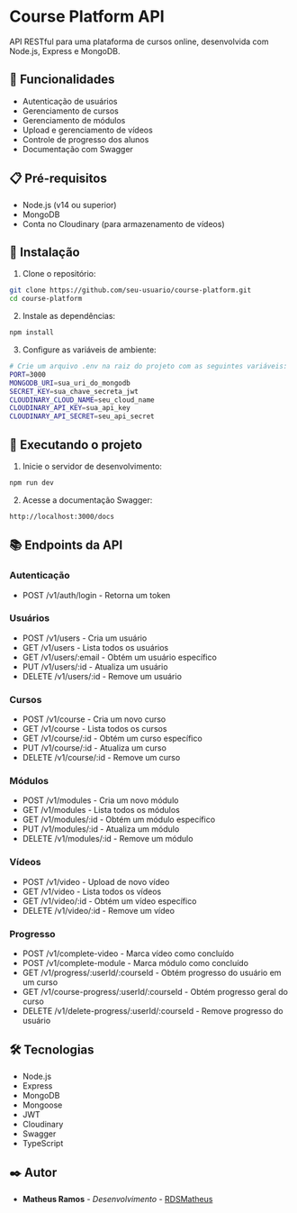 # Course Platform API

API RESTful para uma plataforma de cursos online, desenvolvida com Node.js, Express e MongoDB.

## 🚀 Funcionalidades

- Autenticação de usuários
- Gerenciamento de cursos
- Gerenciamento de módulos
- Upload e gerenciamento de vídeos
- Controle de progresso dos alunos
- Documentação com Swagger

## 📋 Pré-requisitos

- Node.js (v14 ou superior)
- MongoDB
- Conta no Cloudinary (para armazenamento de vídeos)

## 🔧 Instalação

1. Clone o repositório:

```bash
git clone https://github.com/seu-usuario/course-platform.git
cd course-platform
```

2. Instale as dependências:

```bash
npm install
```

3. Configure as variáveis de ambiente:

```bash
# Crie um arquivo .env na raiz do projeto com as seguintes variáveis:
PORT=3000
MONGODB_URI=sua_uri_do_mongodb
SECRET_KEY=sua_chave_secreta_jwt
CLOUDINARY_CLOUD_NAME=seu_cloud_name
CLOUDINARY_API_KEY=sua_api_key
CLOUDINARY_API_SECRET=seu_api_secret
```

## 🚀 Executando o projeto

1. Inicie o servidor de desenvolvimento:

```bash
npm run dev
```

2. Acesse a documentação Swagger:

```
http://localhost:3000/docs
```

## 📚 Endpoints da API

### Autenticação

- POST /v1/auth/login - Retorna um token

### Usuários

- POST /v1/users - Cria um usuário
- GET /v1/users - Lista todos os usuários
- GET /v1/users/:email - Obtém um usuário específico
- PUT /v1/users/:id - Atualiza um usuário
- DELETE /v1/users/:id - Remove um usuário

### Cursos

- POST /v1/course - Cria um novo curso
- GET /v1/course - Lista todos os cursos
- GET /v1/course/:id - Obtém um curso específico
- PUT /v1/course/:id - Atualiza um curso
- DELETE /v1/course/:id - Remove um curso

### Módulos

- POST /v1/modules - Cria um novo módulo
- GET /v1/modules - Lista todos os módulos
- GET /v1/modules/:id - Obtém um módulo específico
- PUT /v1/modules/:id - Atualiza um módulo
- DELETE /v1/modules/:id - Remove um módulo

### Vídeos

- POST /v1/video - Upload de novo vídeo
- GET /v1/video - Lista todos os vídeos
- GET /v1/video/:id - Obtém um vídeo específico
- DELETE /v1/video/:id - Remove um vídeo

### Progresso

- POST /v1/complete-video - Marca vídeo como concluído
- POST /v1/complete-module - Marca módulo como concluído
- GET /v1/progress/:userId/:courseId - Obtém progresso do usuário em um curso
- GET /v1/course-progress/:userId/:courseId - Obtém progresso geral do curso
- DELETE /v1/delete-progress/:userId/:courseId - Remove progresso do usuário

## 🛠️ Tecnologias

- Node.js
- Express
- MongoDB
- Mongoose
- JWT
- Cloudinary
- Swagger
- TypeScript

## ✒️ Autor

- **Matheus Ramos** - _Desenvolvimento_ - [RDSMatheus](https://github.com/RDSMatheus)

